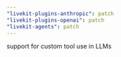 ```yaml
---
"livekit-plugins-anthropic": patch
"livekit-plugins-openai": patch
"livekit-agents": patch
---
```


support for custom tool use in LLMs
